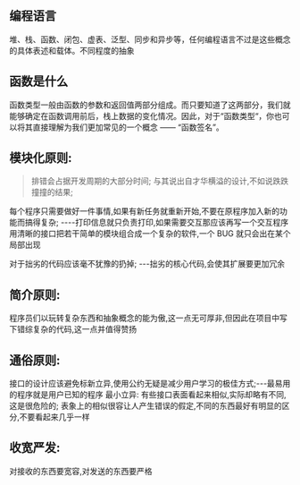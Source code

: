 ## 编程语言

堆、栈、函数、闭包、虚表、泛型、同步和异步等，任何编程语言不过是这些概念的具体表述和载体。不同程度的抽象

## 函数是什么

函数类型一般由函数的参数和返回值两部分组成。而只要知道了这两部分，我们就能够确定在函数调用前后，栈上数据的变化情况。因此，对于“函数类型“，你也可以将其直接理解为我们更加常见的一个概念 —— “函数签名”。

## 模块化原则:

> 排错会占据开发周期的大部分时间; 与其说出自才华横溢的设计,不如说跌跌撞撞的结果;

每个程序只需要做好一件事情,如果有新任务就重新开始,不要在原程序加入新的功能而搞得复杂; ----打印信息就只负责打印,如果需要交互那应该再写一个交互程序
用清晰的接口把若干简单的模块组合成一个复杂的软件,一个 BUG 就只会出在某个局部出现

对于拙劣的代码应该毫不犹豫的扔掉; ---拙劣的核心代码,会使其扩展要更加冗余

## 简介原则:

程序员们以玩转复杂东西和抽象概念的能为傲,这一点无可厚非,但因此在项目中写下错综复杂的代码,这一点并值得赞扬

## 通俗原则:

接口的设计应该避免标新立异,使用公约无疑是减少用户学习的极佳方式;---最易用的程序就是用户已知的程序
最小立异:
有些接口表面看起来相似,实际却略有不同,这是很危险的; 表象上的相似很容让人产生错误的假定,不同的东西最好有明显的区分,不要看起来几乎一样

## 收宽严发:

对接收的东西要宽容,对发送的东西要严格
